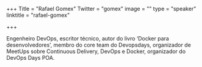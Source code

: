 +++
Title = "Rafael Gomex"
Twitter = "gomex"
image = ""
type = "speaker"
linktitle = "rafael-gomex"

+++

Engenheiro DevOps, escritor técnico, autor do livro ‘Docker para desenvolvedores’, membro do core team do Devopsdays, organizador de MeetUps sobre Continuous Delivery, DevOps e Docker, organizador do DevOps Days POA.
